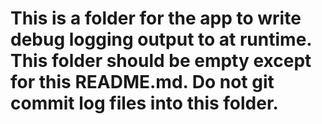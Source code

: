 # This is a folder for the app to write debug logging output to at runtime.  This folder should be empty except for this README.md.  Do not git commit log files into this folder.
